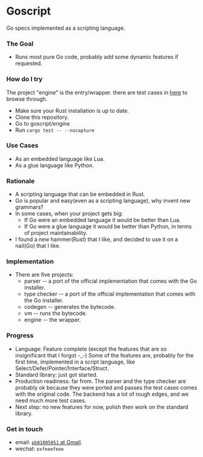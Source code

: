 # Goscript
Go specs implemented as a scripting language.

### The Goal
+ Runs most pure Go code, probably add some dynamic features if requested.

### How do I try
The project "engine" is the entry/wrapper. there are test cases in [here](https://github.com/oxfeeefeee/goscript/tree/master/engine/tests) to browse through.
+ Make sure your Rust installation is up to date.
+ Clone this repository.
+ Go to goscript/engine
+ Run `cargo test -- --nocapture`


### Use Cases
+ As an embedded language like Lua.
+ As a glue language like Python.

### Rationale
+ A scripting language that can be embedded in Rust.
+ Go is popular and easy(even as a scripting language), why invent new grammars?
+ In some cases, when your project gets big:
    - If Go were an embedded language it would be better than Lua.
    - If Go were a glue language it would be better than Python, in terms of project maintainability.
+ I found a new hammer(Rust) that I like, and decided to use it on a nail(Go) that I like. 

### Implementation
+ There are five projects: 
    - parser -- a port of the official implementation that comes with the Go installer.
    - type checker  -- a port of the official implementation that comes with the Go installer.
    - codegen -- generates the bytecode.
    - vm -- runs the bytecode.
    - engine -- the wrapper.

### Progress
+ Language: Feature complete (except the features that are so insignificant that I forgot -_-) Some of the features are, probably for the first time, implemented in a script language, like Select/Defer/Pointer/Interface/Struct.
+ Standard library: just got started.
+ Production readiness: far from. The parser and the type checker are probably ok because they were ported and passes
the test cases comes with the original code. The backend has a lot of rough edges, and we need much more test cases.
+ Next step: no new features for now, polish then work on the standard library.

### Get in touch
+ email: [`pb01005051` at Gmail](mailto:pb01005051@gmail).
+ wechat: `oxfeeefeee`
